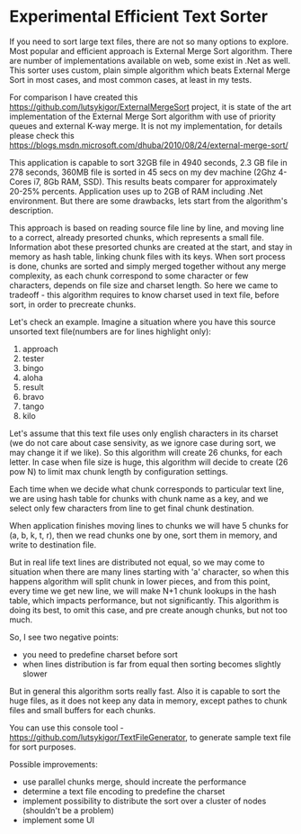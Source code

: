 # Experimental Efficient Text Sorter
If you need to sort large text files, there are not so many options to explore. Most popular and efficient approach is External Merge Sort algorithm. There are number of implementations available on web, some exist in .Net as well. This sorter uses custom, plain simple algorithm which beats External Merge Sort in most cases, and most common cases, at least in my tests.

For comparison I have created this https://github.com/lutsykigor/ExternalMergeSort project, it is state of the art implementation of the External Merge Sort algorithm with use of priority queues and external K-way merge. It is not my implementation, for details please check this https://blogs.msdn.microsoft.com/dhuba/2010/08/24/external-merge-sort/

This application is capable to sort 32GB file in 4940 seconds, 2.3 GB file in 278 seconds, 360MB file is sorted in 45 secs on my dev machine (2Ghz 4-Cores i7, 8Gb RAM, SSD). This results beats comparer for approximately 20-25% percents. Application uses up to 2GB of RAM including .Net environment. But there are some drawbacks, lets start from the algorithm's description.

This approach is based on reading source file line by line, and moving line to a correct, already presorted chunks, which represents a small file. Information abot these presorted chunks are created at the start, and stay in memory as hash table, linking chunk files with its keys. When sort process is done, chunks are sorted and simply merged together without any merge complexity, as each chunk correspond to some character or few characters, depends on file size and charset length. So here we came to tradeoff - this algorithm requires to know charset used in text file, before sort, in order to precreate chunks.

Let's check an example. Imagine a situation where you have this source unsorted text file(numbers are for lines highlight only):

1. approach
2. tester
3. bingo
5. aloha
6. result
7. bravo
8. tango
9. kilo

Let's assume that this text file uses only english characters in its charset (we do not care about case sensivity, as we ignore case during sort, we may change it if we like). So this algorithm will create 26 chunks, for each letter. In case when file size is huge, this algorithm will decide to create (26 pow N) to limit max chunk length by configuration settings.

Each time when we decide what chunk corresponds to particular text line, we are using hash table for chunks with chunk name as a key, and we select only few characters from line to get final chunk destination.

When application finishes moving lines to chunks we will have 5 chunks for (a, b, k, t, r), then we read chunks one by one, sort them in memory, and write to destination file.

But in real life text lines are distributed not equal, so we may come to situation when there are many lines starting with 'a' character, so when this happens algorithm will split chunk in lower pieces, and from this point, every time we get new line, we will make N+1 chunk lookups in the hash table, which impacts performance, but not significantly. This algorithm is doing its best, to omit this case, and pre create anough chunks, but not too much.

So, I see two negative points:
- you need to predefine charset before sort
- when lines distribution is far from equal then sorting becomes slightly slower

But in general this algorithm sorts really fast. Also it is capable to sort the huge files, as it does not keep any data in memory, except pathes to chunk files and small buffers for each chunks.

You can use this console tool - https://github.com/lutsykigor/TextFileGenerator, to generate sample text file for sort purposes.

Possible improvements:
- use parallel chunks merge, should increate the performance
- determine a text file encoding to predefine the charset
- implement possibility to distribute the sort over a cluster of nodes (shouldn't be a problem)
- implement some UI
